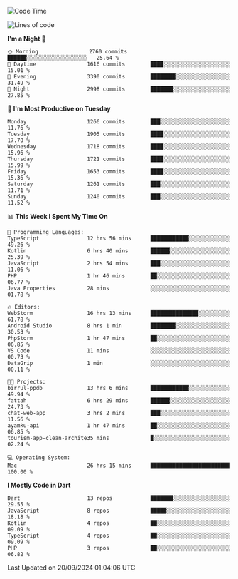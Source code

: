<!--START_SECTION:waka-->
![Code Time](http://img.shields.io/badge/Code%20Time-754%20hrs%2018%20mins-blue)

![Lines of code](https://img.shields.io/badge/From%20Hello%20World%20I%27ve%20Written-3.5%20million%20lines%20of%20code-blue)

**I'm a Night 🦉** 

```text
🌞 Morning                2760 commits        ██████░░░░░░░░░░░░░░░░░░░   25.64 % 
🌆 Daytime                1616 commits        ████░░░░░░░░░░░░░░░░░░░░░   15.01 % 
🌃 Evening                3390 commits        ████████░░░░░░░░░░░░░░░░░   31.49 % 
🌙 Night                  2998 commits        ███████░░░░░░░░░░░░░░░░░░   27.85 % 
```
📅 **I'm Most Productive on Tuesday** 

```text
Monday                   1266 commits        ███░░░░░░░░░░░░░░░░░░░░░░   11.76 % 
Tuesday                  1905 commits        ████░░░░░░░░░░░░░░░░░░░░░   17.70 % 
Wednesday                1718 commits        ████░░░░░░░░░░░░░░░░░░░░░   15.96 % 
Thursday                 1721 commits        ████░░░░░░░░░░░░░░░░░░░░░   15.99 % 
Friday                   1653 commits        ████░░░░░░░░░░░░░░░░░░░░░   15.36 % 
Saturday                 1261 commits        ███░░░░░░░░░░░░░░░░░░░░░░   11.71 % 
Sunday                   1240 commits        ███░░░░░░░░░░░░░░░░░░░░░░   11.52 % 
```


📊 **This Week I Spent My Time On** 

```text
💬 Programming Languages: 
TypeScript               12 hrs 56 mins      ████████████░░░░░░░░░░░░░   49.26 % 
Kotlin                   6 hrs 40 mins       ██████░░░░░░░░░░░░░░░░░░░   25.39 % 
JavaScript               2 hrs 54 mins       ███░░░░░░░░░░░░░░░░░░░░░░   11.06 % 
PHP                      1 hr 46 mins        ██░░░░░░░░░░░░░░░░░░░░░░░   06.77 % 
Java Properties          28 mins             ░░░░░░░░░░░░░░░░░░░░░░░░░   01.78 % 

🔥 Editors: 
WebStorm                 16 hrs 13 mins      ███████████████░░░░░░░░░░   61.78 % 
Android Studio           8 hrs 1 min         ████████░░░░░░░░░░░░░░░░░   30.53 % 
PhpStorm                 1 hr 47 mins        ██░░░░░░░░░░░░░░░░░░░░░░░   06.85 % 
VS Code                  11 mins             ░░░░░░░░░░░░░░░░░░░░░░░░░   00.73 % 
DataGrip                 1 min               ░░░░░░░░░░░░░░░░░░░░░░░░░   00.11 % 

🐱‍💻 Projects: 
birrul-ppdb              13 hrs 6 mins       ████████████░░░░░░░░░░░░░   49.94 % 
fattah                   6 hrs 29 mins       ██████░░░░░░░░░░░░░░░░░░░   24.73 % 
chat-web-app             3 hrs 2 mins        ███░░░░░░░░░░░░░░░░░░░░░░   11.56 % 
ayamku-api               1 hr 47 mins        ██░░░░░░░░░░░░░░░░░░░░░░░   06.85 % 
tourism-app-clean-archite35 mins             █░░░░░░░░░░░░░░░░░░░░░░░░   02.24 % 

💻 Operating System: 
Mac                      26 hrs 15 mins      █████████████████████████   100.00 % 
```

**I Mostly Code in Dart** 

```text
Dart                     13 repos            ███████░░░░░░░░░░░░░░░░░░   29.55 % 
JavaScript               8 repos             █████░░░░░░░░░░░░░░░░░░░░   18.18 % 
Kotlin                   4 repos             ██░░░░░░░░░░░░░░░░░░░░░░░   09.09 % 
TypeScript               4 repos             ██░░░░░░░░░░░░░░░░░░░░░░░   09.09 % 
PHP                      3 repos             ██░░░░░░░░░░░░░░░░░░░░░░░   06.82 % 
```




 Last Updated on 20/09/2024 01:04:06 UTC
<!--END_SECTION:waka-->
